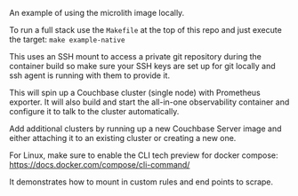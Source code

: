 An example of using the microlith image locally.

To run a full stack use the `Makefile` at the top of this repo and just execute the target: `make example-native`

This uses an SSH mount to access a private git repository during the container build so make sure your SSH keys are set up for git locally and ssh agent is running with them to provide it.

This will spin up a Couchbase cluster (single node) with Prometheus exporter.
It will also build and start the all-in-one observability container and configure it to talk to the cluster automatically.

Add additional clusters by running up a new Couchbase Server image and either attaching it to an existing cluster or creating a new one.

For Linux, make sure to enable the CLI tech preview for docker compose: https://docs.docker.com/compose/cli-command/

It demonstrates how to mount in custom rules and end points to scrape.